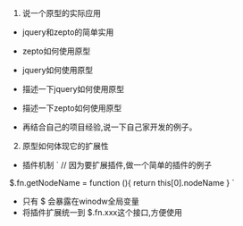 1. 说一个原型的实际应用
* jquery和zepto的简单实用
* zepto如何使用原型
* jquery如何使用原型


* 描述一下jquery如何使用原型
* 描述一下zepto如何使用原型
* 再结合自己的项目经验,说一下自己家开发的例子。

2. 原型如何体现它的扩展性
* 插件机制
`
// 因为要扩展插件,做一个简单的插件的例子

$.fn.getNodeName = function (){
    return this[0].nodeName
}
`
* 只有 $ 会暴露在winodw全局变量
* 将插件扩展统一到 $.fn.xxx这个接口,方便使用